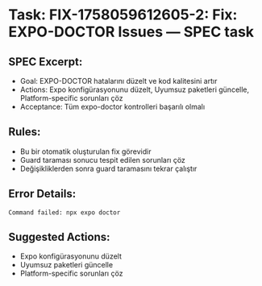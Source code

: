 # Task: FIX-1758059612605-2: Fix: EXPO-DOCTOR Issues — SPEC task

## SPEC Excerpt:

- Goal: EXPO-DOCTOR hatalarını düzelt ve kod kalitesini artır
- Actions: Expo konfigürasyonunu düzelt, Uyumsuz paketleri güncelle, Platform-specific sorunları çöz
- Acceptance: Tüm expo-doctor kontrolleri başarılı olmalı

## Rules:
- Bu bir otomatik oluşturulan fix görevidir
- Guard taraması sonucu tespit edilen sorunları çöz
- Değişikliklerden sonra guard taramasını tekrar çalıştır

## Error Details:
```
Command failed: npx expo doctor
```

## Suggested Actions:
- Expo konfigürasyonunu düzelt
- Uyumsuz paketleri güncelle
- Platform-specific sorunları çöz
